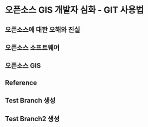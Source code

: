# 오픈소스 GIS 개발자 심화 - GIT 사용법

## 오픈소스에 대한 오해와 진실

## 오픈소스 소프트웨어

## 오픈소스 GIS

## Reference

## Test Branch 생성

## Test Branch2 생성
